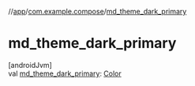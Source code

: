 //[app](../../index.md)/[com.example.compose](index.md)/[md_theme_dark_primary](md_theme_dark_primary.md)

# md_theme_dark_primary

[androidJvm]\
val [md_theme_dark_primary](md_theme_dark_primary.md): [Color](https://developer.android.com/reference/kotlin/androidx/compose/ui/graphics/Color.html)
